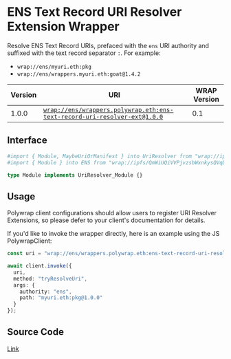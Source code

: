 # ENS Text Record URI Resolver Extension Wrapper
Resolve ENS Text Record URIs, prefaced with the `ens` URI authority and suffixed with the text record separator `:`. For example:
- `wrap://ens/myuri.eth:pkg`
- `wrap://ens/wrappers.myuri.eth:goat@1.4.2`

| Version | URI | WRAP Version |
|-|-|-|
| 1.0.0 | [`wrap://ens/wrappers.polywrap.eth:ens-text-record-uri-resolver-ext@1.0.0`](https://wrappers.io/v/ens/wrappers.polywrap.eth:ens-text-record-uri-resolver-ext@1.0.0) | 0.1 |

## Interface
```graphql
#import { Module, MaybeUriOrManifest } into UriResolver from "wrap://ipfs/QmSAXrSLcmGUkQRrApAtG5qTPmuRMMX2Zf1wihpguDQfbm"
#import { Module } into ENS from "wrap://ipfs/QmWiUQiVVPjvzsbWxnkysQVqDEbhKtdjGPBXPd4dyaT4wc"

type Module implements UriResolver_Module {}
```

## Usage
Polywrap client configurations should allow users to register URI Resolver Extensions, so please defer to your client's documentation for details.

If you'd like to invoke the wrapper directly, here is an example using the JS PolywrapClient:
```typescript
const uri = "wrap://ens/wrappers.polywrap.eth:ens-text-record-uri-resolver-ext@1.0.0";

await client.invoke({
  uri,
  method: "tryResolveUri",
  args: {
    authority: "ens",
    path: "myuri.eth:pkg@1.0.0"
  }
});
```

## Source Code
[Link](https://github.com/polywrap/uri-resolver-extensions/tree/master/implementations/ens-text-record)
